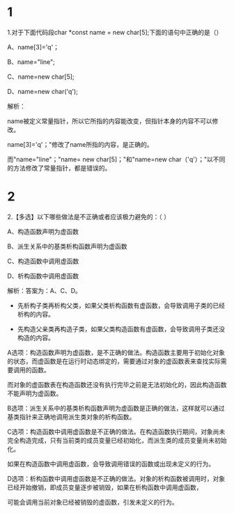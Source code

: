 # 1
1.对于下面代码段char *const name = new char[5];下面的语句中正确的是（）

A、name[3]='q'；

B、name="line";

C、name=new char[5];

D、name=new char('q');

解析：

name被定义常量指针，所以它所指的内容能改变，但指针本身的内容不可以修改。

name[3]='q'；"修改了name所指的内容，是正确的。

而"name="line"；"name= new char[5]；"和"name=new char（'q'）；"以不同的方法修改了常量指针，都是错误的。

# 2
2.【多选】以下哪些做法是不正确或者应该极力避免的：（ ）

A、构造函数声明为虚函数

B、派生关系中的基类析构函数声明为虚函数

C、构造函数中调用虚函数

D、析构函数中调用虚函数

解析：答案为：A、C、D。

+ 先析构子类再析构父类，如果父类析构函数有虚函数，会导致调用子类的已经析构的内容。

+ 先构造父亲类再构造子类，如果父类构造函数有虚函数，会导致调用子类还没构造的内容。

A选项：构造函数声明为虚函数，是不正确的做法。构造函数主要用于初始化对象的状态，而虚函数是在运行时动态绑定的，需要通过对象的虚函数表来查找实际需要调用的函数。

而对象的虚函数表在构造函数还没有执行完毕之前是无法初始化的，因此构造函数不能声明为虚函数。

B选项：派生关系中的基类析构函数声明为虚函数是正确的做法，这样就可以通过基类指针来正确地调用派生类对象的析构函数。

C选项：构造函数中调用虚函数是不正确的做法。在构造函数执行期间，对象尚未完全构造完成，只有当前类的成员变量已经初始化，而派生类的成员变量尚未初始化。

如果在构造函数中调用虚函数，会导致调用错误的函数或出现未定义的行为。

D选项：析构函数中调用虚函数是不正确的做法。对象的析构函数被调用时，对象已经开始撤销，即成员变量逐步被销毁，如果在析构函数中调用虚函数，

可能会调用当前对象已经被销毁的虚函数，引发未定义的行为。
